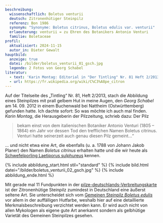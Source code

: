 ```yaml
---
beschreibung:
  wissenschaftlich: Boletus venturii
  deutsch: Zitronenhütiger Steinpilz
  referenz: Bon 1986
  synonym: "Synonyme: Boletus citrinus, Boletus edulis var. venturii"
  erlaeuterung: venturii = zu Ehren des Botanikers Antonio Venturi
  familie: Boletaceae
profil:
  aktualisiert: 2024-11-15
  autor_in: Dieter Gewalt
hauptbild:
  anzeige: true
  datei: /bilder/boletus_venturii_01_gsch.jpg
  legende: 2 Fotos von Georg Schabel
literatur:
  - text: 'Karin Montag: Editorial in "Der Tintling" Nr. 81 Heft 2/2013, Seite 3'
  - url: https://fr.wikipedia.org/wiki/C%C3%A8pe_citron
---
```

Auf der Titelseite des „Tintling“ Nr. 81, Heft 2/2013, stach die Abbildung eines Steinpilzes mit prall gelbem Hut in meine Augen, den *Georg Schabel* am 14. 09. 2012 in einem Buchenwald bei Nattheim (Ostwürttemberg) gefunden hatte. Ich dachte sofort: So was möchte ich auch mal finden. *Karin Montag*, die Herausgeberin der Pilzzeitung, schrieb dazu: Der Pilz

> bekam einst von dem italienischen Botaniker Antonio Venturi (1805 – 1864) ein Jahr vor dessen Tod den trefflichen Namen Boletus citrinus. Venturi hatte seinerzeit auch genau diesen Pilz gemeint…“

… und nicht etwa eine Art, die ebenfalls (u. a. 1788 von Johann Jakob Planer) den Namen *Boletus citrinus* erhalten hatte und die wir heute als [Schwefelporling Laetiporus sulphureus](/pilze/laetiporus-sulphureus-schwefelporling) kennen.

{% include abbildung_start.html stil="standard" %}
{% include bild.html datei="/bilder/boletus_venturii_02_gsch.jpg" %}
{% include abbildung_ende.html %}

Mit gerade mal 11 Fundpunkten in der [pilze-deutschlands-Verbreitungskarte](https://www.pilze-deutschland.de/organismen/boletus-venturii-bon-1986-1) ist der Zitronenhütige Steinpilz zumindest in Deutschland eine äußerst seltene Art. Sie unterscheidet sich vom [Gemeinen Steinpilz *Boletus edulis*](/pilze/boletus-edulis-gemeiner-steinpilz) vor allem in der auffälligen Hutfarbe, weshalb hier auf eine detaillierte Merkmalsbeschreibung verzichtet werden kann. Er wird auch nicht von allen Mykologen als eigene gute Art anerkannt sondern als gelbhütige Varietät des Gemeinen Steinpilzes gesehen.